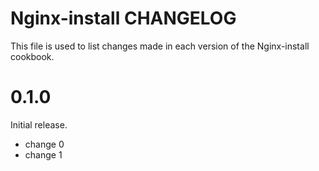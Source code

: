 # Nginx-install CHANGELOG

This file is used to list changes made in each version of the Nginx-install cookbook.

# 0.1.0

Initial release.

- change 0
- change 1

